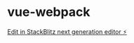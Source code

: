 # vue-webpack

[Edit in StackBlitz next generation editor ⚡️](https://stackblitz.com/~/github.com/jeantsai/vue-webpack)